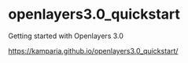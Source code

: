 # openlayers3.0_quickstart
Getting started with Openlayers 3.0

https://kamparia.github.io/openlayers3.0_quickstart/
